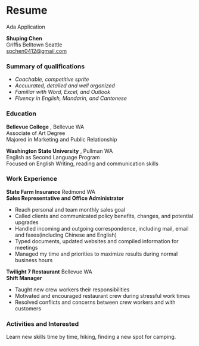 # Resume
Ada Application

**Shuping Chen**  
Griffis Belltown Seattle  
spchen0412@gmail.com

### Summary of qualifications  
* _Coachable, competitive sprite_  
* _Accuurated, detailed and well organized_  
* _Familiar with Word, Excel, and Outlook_  
* _Fluency in English, Mandarin, and Cantonese_

### Education
**Bellevue College** , Bellevue WA  
Associate of Art Degree  
Majored in Marketing and Public Relationship

**Washington State University** , Pullman WA  
English as Second Language Program  
Focused on English Writing, reading and communication skills

### Work Experience
**State Farm Insurance** Redmond WA  
**Sales Representative and Office Administrator**  
* Reach personal and team monthly sales goal
* Called clients and communicated policy benefits, changes, and potential upgrades  
* Handled incoming and outgoing correspondence, including mail, email and
faxes(including Chinese and English)  
* Typed documents, updated websites and compiled information for meetings  
* Managed my time and priorities to maximize results during normal business hours  

**Twilight 7 Restaurant** Bellevue WA  
**Shift Manager**  
* Taught new crew workers their responsibilities  
* Motivated and encouraged restaurant crew during stressful work times  
* Resolved conflicts and concerns between crew workers and with customers  

### Activities and Interested  
Learn new skills time by time, hiking, finding a new spot for camping. 
